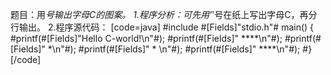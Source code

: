 题目：用*号输出字母C的图案。
1.程序分析：可先用'*'号在纸上写出字母C，再分行输出。
2.程序源代码：
[code=java]
#include #[Fields]"stdio.h"#
main()
{
    #printf(#[Fields]"Hello C-world!\n"#);
    #printf(#[Fields]" ****\n"#);
    #printf(#[Fields]" *\n"#);
    #printf(#[Fields]" * \n"#);
    #printf(#[Fields]" ****\n"#);
#}
[/code]